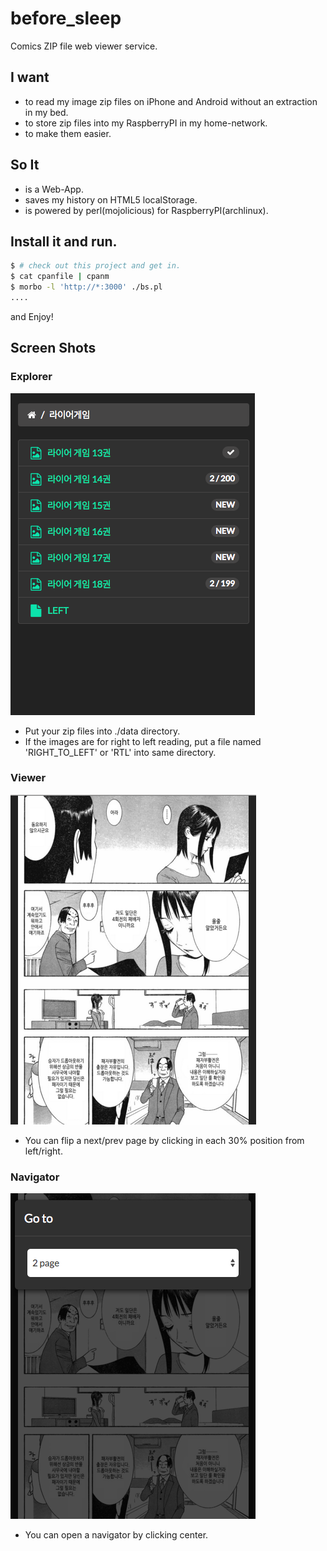 # before_sleep
Comics ZIP file web viewer service.

## I want
* to read my image zip files on iPhone and Android without an extraction in my bed.
* to store zip files into my RaspberryPI in my home-network.
* to make them easier.

## So It
* is a Web-App.
* saves my history on HTML5 localStorage.
* is powered by perl(mojolicious) for RaspberryPI(archlinux).

## Install it and run.

```bash
$ # check out this project and get in.
$ cat cpanfile | cpanm
$ morbo -l 'http://*:3000' ./bs.pl
....
```

and Enjoy!

## Screen Shots

### Explorer

![Explorer](screenshots/ss1.png)

* Put your zip files into ./data directory.
* If the images are for right to left reading, put a file named 'RIGHT_TO_LEFT' or 'RTL' into same directory.

### Viewer

![Viewer](screenshots/ss2.png)

* You can flip a next/prev page by clicking in each 30% position from left/right.

### Navigator
![Navigator](screenshots/ss3.png)

* You can open a navigator by clicking center.
